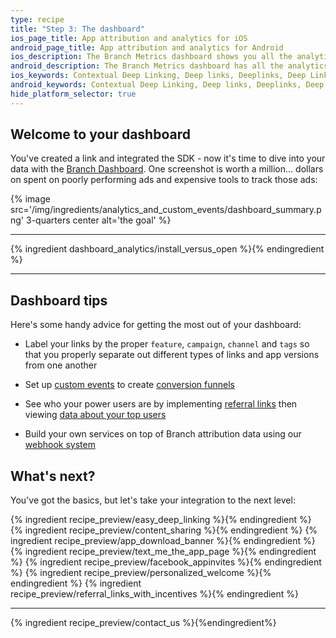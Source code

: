 ```yaml
---
type: recipe
title: "Step 3: The dashboard"
ios_page_title: App attribution and analytics for iOS
android_page_title: App attribution and analytics for Android
ios_description: The Branch Metrics dashboard shows you all the analytics for your iOS deep links. Track install attribution, measure marketing channels and ad campaigns.
android_description: The Branch Metrics dashboard has all the analytics for your Android deep links. Track install attribution, measure marketing channels and ad campaigns.
ios_keywords: Contextual Deep Linking, Deep links, Deeplinks, Deep Linking, Deeplinking, Deferred Deep Linking, Deferred Deeplinking, Google App Indexing, Google App Invites, Apple Universal Links, Apple Spotlight Search, Facebook App Links, AppLinks, Deepviews, Deep views, Attribution, Analytics, Dashboard, App Install, App Open, Conversion, iOS, objective-c, swift
android_keywords: Contextual Deep Linking, Deep links, Deeplinks, Deep Linking, Deeplinking, Deferred Deep Linking, Deferred Deeplinking, Google App Indexing, Google App Invites, Apple Universal Links, Apple Spotlight Search, Facebook App Links, AppLinks, Deepviews, Deep views, Attribution, Analytics, Dashboard, App Install, App Open, Conversion, Android
hide_platform_selector: true
---
```


## Welcome to your dashboard

You've created a link and integrated the SDK - now it's time to dive into your data with the [Branch Dashboard](https://dashboard.branch.io). One screenshot is worth a million... dollars on spent on poorly performing ads and expensive tools to track those ads:

{% image src='/img/ingredients/analytics_and_custom_events/dashboard_summary.png' 3-quarters center alt='the goal' %}

-----

{% ingredient dashboard_analytics/install_versus_open %}{% endingredient %}

-----

## Dashboard tips

Here's some handy advice for getting the most out of your dashboard:

* Label your links by the proper `feature`, `campaign`, `channel` and `tags` so that you properly separate out different types of links and app versions from one another

* Set up [custom events](/recipes/advanced_referral_incentives/{{page.platform}}/#custom-events) to create [conversion funnels](/recipes/dashboard_pro_tips/{{page.platform}}/#funnels)

* See who your power users are by implementing [referral links](/recipes/referral_links_with_incentives/{{page.platform}}/) then viewing [data about your top users](/recipes/dashboard_pro_tips/{{page.platform}}/#influencers-your-best-users)

* Build your own services on top of Branch attribution data using our [webhook system](/recipes/webhooks_and_exporting_data/)



## What's next?

You've got the basics, but let's take your integration to the next level:

{% ingredient recipe_preview/easy_deep_linking %}{% endingredient %}
{% ingredient recipe_preview/content_sharing %}{% endingredient %}
{% ingredient recipe_preview/app_download_banner %}{% endingredient %}
{% ingredient recipe_preview/text_me_the_app_page %}{% endingredient %}
{% ingredient recipe_preview/facebook_appinvites %}{% endingredient %}
{% ingredient recipe_preview/personalized_welcome %}{% endingredient %}
{% ingredient recipe_preview/referral_links_with_incentives %}{% endingredient %}

-----

{% ingredient recipe_preview/contact_us %}{%endingredient%}
